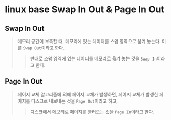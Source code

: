 # linux base Swap In Out & Page In Out

## Swap In Out

> 메모리 공간이 부족할 때, 메모리에 있는 데이터를 스왑 영역으로 옮겨 놓는다. 이를 `Swap Out`이라고 한다.
>
> > 반대로 스왑 영역에 있는 데이터를 메모리로 옮겨 놓는 것을 `Swap In`이라고 한다.

## Page In Out

> 페이지 교체 알고리즘에 의해 페이지 교체가 발생하면, 페이지 교체가 발생한 페이지를 디스크로 내보내는 것을 `Page Out`이라고 하고,
>
> > 디스크에서 메모리로 페이지를 불러오는 것을 `Page In`이라고 한다.
